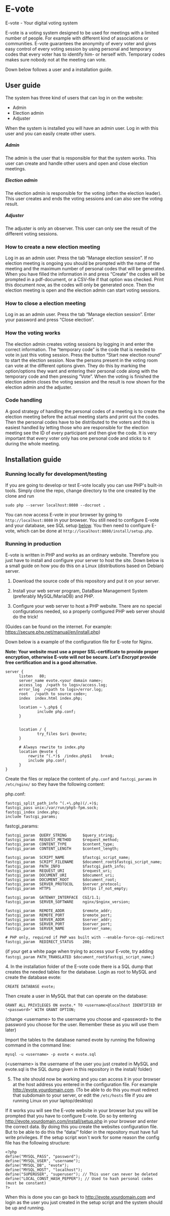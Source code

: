 # E-vote
E-vote - Your digital voting system

E-vote is a voting system designed to be used for meetings with a limited number of people. For example with different kind of associations or communities. E-vote guarantees the anonymity of every voter and gives easy control of every voting session by using personal and temporary codes that every voter has to identify him- or herself with. Temporary codes makes sure nobody not at the meeting can vote.

Down below follows a user and a installation guide.

## User guide
The system has three kind of users that can log in on the website:
* Admin
* Election admin
* Adjuster

When the system is installed you will have an admin user. Log in with this user and you can easily create other users.

##### Admin
The admin is the user that is responsible for that the system works. This user can create and handle other users and open and close election meetings.

##### Election admin
The election admin is responsible for the voting (often the election leader). This user creates and ends the voting sessions and can also see the voting result.

##### Adjuster
The adjuster is only an observer. This user can only see the result of the different voting sessions.

### How to create a new election meeting
Log in as an admin user. Press the tab “Manage election session”. If no election meeting is ongoing you  should be prompted with the name of the meeting and the maximum number of personal codes that will be generated. When you have filled the information in and press “Create” the codes will be prompted in a pdf-document, or a CSV-file if that option was checked. Print this document now, as the codes will only be generated once. Then the election meeting is open and the election admin can start voting sessions.

### How to close a election meeting
Log in as an admin user. Press the tab “Manage election session”. Enter your password and press “Close election”.

### How the voting works
The election admin creates voting sessions by logging in and enter the correct information. The “temporary code” is the code that is needed to vote in just this voting session. Press the button “Start new election round” to start the election session. Now the persons present in the voting room can vote at the different options given. They do this by marking the option/options they want and entering their personal code along with the temporary code and then pressing “Vote”. When the voting is finished the election admin closes the voting session and the result is now shown for the election admin and the adjuster.

### Code handling
A good strategy of handling the personal codes of a meeting is to create the election meeting before the actual meeting starts and print out the codes. Then the personal codes have to be distributed to the voters and this is easiest handled by letting those who are responsible for the election meeting see the ID of every participant and then give the code. It is very important that every voter only has one personal code and sticks to it during the whole meeting.

## Installation guide

### Running locally for development/testing

If you are going to develop or test E-vote locally you can use PHP's built-in tools. Simply clone the repo, change directory to the one created by the clone and run

```
sudo php --server localhost:8080 --docroot .
```

You can now access E-vote in your browser by going to `http://localhost:8080` in your browser. You still need to configure E-vote and your database, see SQL setup [below](#database). You then need to configure E-vote, which can be done at `http://localhost:8080/install/setup.php`.

### Running in production

E-vote is written in PHP and works as an ordinary website. Therefore you just have to install and configure your server to host the site. Down below is a small guide on how you do this on a Linux (distributions based on Debian) server.

1. Download the source code of this repository and put it on your server.

2.  Install your web server program, DataBase Management System (preferably MySQL/MariaDB) and PHP.

3. Configure your web server to host a PHP website. There are no special configurations needed, so a properly configured PHP web server should do the trick!

  (Guides can be found on the internet. For example: https://secure.php.net/manual/en/install.php)

  Down below is a example of the configuration file for E-vote for Nginx.
  
  __Note: Your website must use a proper SSL-certificate to provide proper encryption, otherwise E-vote will _not_ be secure. _Let's Encrypt_ provide free certification and is a good alternative.__
  ```
  server {
        listen   80;
        server_name evote.<your domain name>;
        access_log  /<path to logs>/access.log;
        error_log  /<path to logs>/error.log;
        root   /<path to source code>;
        index  index.html index.php;

        location ~ \.php$ {
                include php.conf;
        }


        location / {
                try_files $uri @evote;
        }

        # Always rewrite to index.php
        location @evote {
            rewrite ^(.*)$  /index.php$1    break;
            include php.conf;
        }
  }
  ```

  Create the files or replace the content of `php.conf` and `fastcgi_params` in `/etc/nginx/` so they have the following content:

  php.conf:
  ```
  fastcgi_split_path_info ^(.+\.php)(/.+)$;
  fastcgi_pass unix:/var/run/php5-fpm.sock;
  fastcgi_index index.php;
  include fastcgi_params;

  ```
  fastcgi_params:
  ```
  fastcgi_param  QUERY_STRING       $query_string;
  fastcgi_param  REQUEST_METHOD     $request_method;
  fastcgi_param  CONTENT_TYPE       $content_type;
  fastcgi_param  CONTENT_LENGTH     $content_length;

  fastcgi_param  SCRIPT_NAME        $fastcgi_script_name;
  fastcgi_param  SCRIPT_FILENAME    $document_root$fastcgi_script_name;
  fastcgi_param  PATH_INFO          $fastcgi_path_info;
  fastcgi_param  REQUEST_URI        $request_uri;
  fastcgi_param  DOCUMENT_URI       $document_uri;
  fastcgi_param  DOCUMENT_ROOT      $document_root;
  fastcgi_param  SERVER_PROTOCOL    $server_protocol;
  fastcgi_param  HTTPS              $https if_not_empty;

  fastcgi_param  GATEWAY_INTERFACE  CGI/1.1;
  fastcgi_param  SERVER_SOFTWARE    nginx/$nginx_version;

  fastcgi_param  REMOTE_ADDR        $remote_addr;
  fastcgi_param  REMOTE_PORT        $remote_port;
  fastcgi_param  SERVER_ADDR        $server_addr;
  fastcgi_param  SERVER_PORT        $server_port;
  fastcgi_param  SERVER_NAME        $server_name;

  # PHP only, required if PHP was built with --enable-force-cgi-redirect
  fastcgi_param  REDIRECT_STATUS    200;
  ```
  (if your get a white page when trying to access your E-vote, try adding `fastcgi_param PATH_TRANSLATED $document_root$fastcgi_script_name;`)
  
<a name="database"></a>
4. In the installation folder of the E-vote code there is a SQL dump that creates the needed tables for the database. Login as root to MySQL and create the database evote:
  ```
  CREATE DATABASE evote;
  ```
  Then create a user in MySQL that that can operate on the database:
  ```
  GRANT ALL PRIVILEGES ON evote.* TO <username>@localhost IDENTIFIED BY '<password>' WITH GRANT OPTION;
  ```
  (change \<username\> to the username you choose and \<password\> to the password you choose for the user. Remember these as you will use them later)

  Import the tables to the database named evote by running the following command in the command line:
  ```
  mysql -u <username> -p evote < evote.sql
  ```

  (\<username\> is the username of the user you just created in MySQL and evote.sql is the SQL dump given in this repository in the install/ folder)

5. The site should now be working and you can access it in your browser at the host address you entered in the configuration file. For example http://evote.yourdomain.com. (To be able to          do this you must redirect that subdomain to your server, or edit the `/etc/hosts` file if you are running Linux on your laptop/desktop)

  If it works you will see the E-vote website in your browser but you will be prompted that you have to configure E-vote. Do so by entering http://evote.yourdomain.com/install/setup.php in your browser and enter the correct data. By doing this you create the websites configuration file.
  But to be able to do this the “data/” folder in the repository must have full write privileges. If the setup script won´t work for some reason the config file has the following structure:
  ```
  <?php
  define("MYSQL_PASS", "password");
  define("MYSQL_USER", "username");
  define("MYSQL_DB", "evote");
  define("MYSQL_HOST", "localhost");
  define("SUPERUSER", "superuser"); // This user can never be deleted
  define("LOCAL_CONST_HASH_PEPPER"); // Used to hash personal codes (must be constant)
  ?>
  ```

  When this is done you can go back to  http://evote.yourdomain.com and login as the user you just created in the setup script and the system should be up and running.
